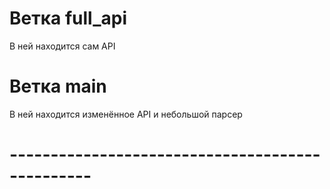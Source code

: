 # Ветка full_api
В ней находится сам API

# Ветка main
В ней находится изменённое API и небольшой парсер

# ------------------------------------------------
